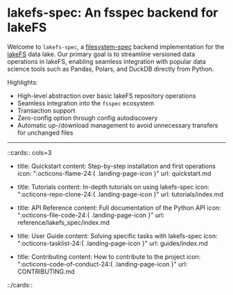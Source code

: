 # lakefs-spec: An fsspec backend for lakeFS

Welcome to `lakefs-spec`, a [filesystem-spec](https://github.com/fsspec/filesystem_spec) backend implementation for the [lakeFS](https://lakefs.io/) data lake.
Our primary goal is to streamline versioned data operations in lakeFS, enabling seamless integration with popular data science tools such as Pandas, Polars, and DuckDB directly from Python.

Highlights:

- High-level abstraction over basic lakeFS repository operations
- Seamless integration into the `fsspec` ecosystem
- Transaction support
- Zero-config option through config autodiscovery
- Automatic up-/download management to avoid unnecessary transfers for unchanged files

<hr>

::cards:: cols=3

- title: Quickstart
  content: Step-by-step installation and first operations
  icon: ":octicons-flame-24:{ .landing-page-icon }"
  url: quickstart.md

- title: Tutorials
  content: In-depth tutorials on using lakefs-spec
  icon: ":octicons-repo-clone-24:{ .landing-page-icon }"
  url: tutorials/index.md

- title: API Reference
  content: Full documentation of the Python API
  icon: ":octicons-file-code-24:{ .landing-page-icon }"
  url: reference/lakefs_spec/index.md

- title: User Guide
  content: Solving specific tasks with lakefs-spec
  icon: ":octicons-tasklist-24:{ .landing-page-icon }"
  url: guides/index.md

- title: Contributing
  content: How to contribute to the project
  icon: ":octicons-code-of-conduct-24:{ .landing-page-icon }"
  url: CONTRIBUTING.md

::/cards::
